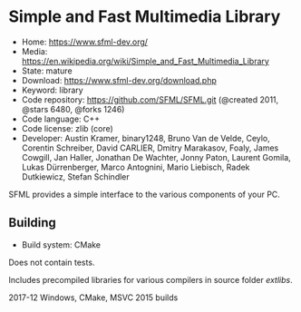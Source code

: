 # Simple and Fast Multimedia Library

- Home: https://www.sfml-dev.org/
- Media: https://en.wikipedia.org/wiki/Simple_and_Fast_Multimedia_Library
- State: mature
- Download: https://www.sfml-dev.org/download.php
- Keyword: library
- Code repository: https://github.com/SFML/SFML.git (@created 2011, @stars 6480, @forks 1246)
- Code language: C++
- Code license: zlib (core)
- Developer: Austin Kramer, binary1248, Bruno Van de Velde, Ceylo, Corentin Schreiber, David CARLIER, Dmitry Marakasov, Foaly, James Cowgill, Jan Haller, Jonathan De Wachter, Jonny Paton, Laurent Gomila, Lukas Dürrenberger, Marco Antognini, Mario Liebisch, Radek Dutkiewicz, Stefan Schindler

SFML provides a simple interface to the various components of your PC.

## Building

- Build system: CMake

Does not contain tests.

Includes precompiled libraries for various compilers in source folder _extlibs_.

2017-12
Windows, CMake, MSVC 2015 builds
